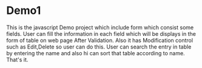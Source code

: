 # Demo1
This is the javascript Demo project which include form which consist some fields.
User can fill the information in each field which will be displays in the form of table on web page After Validation.
Also it has Modification control such as Edit,Delete so user can do this.
User can search the entry in table by entering the name and also hi can sort that table according to name. That's it.
